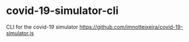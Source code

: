 # covid-19-simulator-cli
CLI for the covid-19 simulator https://github.com/imnotteixeira/covid-19-simulator.js
